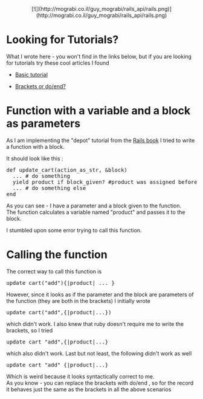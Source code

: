 <div class="separator" style="clear: both; text-align: center;">[![](http://mograbi.co.il/guy_mograbi/rails_api/rails.png)](http://mograbi.co.il/guy_mograbi/rails_api/rails.png)</div>

# Looking for Tutorials?

What I wrote here - you won't find in the links below, but if you are looking for tutorials try these cool articles I found  

*   [Basic tutorial](http://blog.codahale.com/2005/11/24/a-ruby-howto-writing-a-method-that-uses-code-blocks/)  

*   [Brackets or do/end?](http://talklikeaduck.denhaven2.com/2007/10/02/ruby-blocks-do-or-brace)

# Function with a variable and a block as parameters

As I am implementing the "depot" tutorial from the [Rails book](http://www.pragprog.com/titles/rails3/agile-web-development-with-rails-third-edition) I tried to write a function with a block.  

It should look like this :  

<pre>def update_cart(action_as_str, &block)  
  ... # do something  
  yield product if block_given? #product was assigned before and now passed to the block  
  ... # do something else  
end  
</pre>

As you can see - I have a parameter and a block given to the function.  
The function calculates a variable named "product" and passes it to the block.  

I stumbled upon some error trying to call this function.  

# Calling the function

The correct way to call this function is  

<pre>update_cart("add"){|product| ... }  
</pre>

However, since it looks as if the parameter and the block are parameters of the function (they are both in the brackets) I initially wrote  

<pre>update_cart("add",{|product|...})  
</pre>

which didn't work. I also knew that ruby doesn't require me to write the brackets, so I tried  

<pre>update_cart "add",{|product|...}  
</pre>

which also didn't work. Last but not least, the following didn't work as well  

<pre>update_cart "add" {|product|...}  
</pre>

Which is weird because it looks syntactically correct to me.  
As you know - you can replace the brackets with do/end , so for the record it behaves just the same as the brackets in all the above scenarios